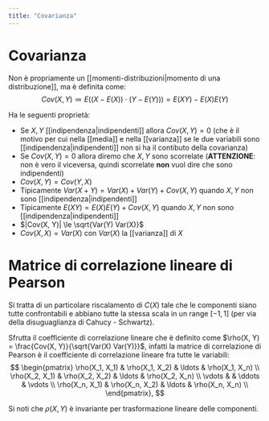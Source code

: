 ```yaml
---
title: "Covarianza"
---
```

# Covarianza
Non è propriamente un [[momenti-distribuzioni|momento di una distribuzione]], ma è  definita come:
$$
    Cov(X, Y) \coloneqq E((X - E(X)) \cdot (Y - E(Y))) = E(XY) - E(X) E(Y)
$$

Ha le seguenti proprietà:
- Se $X, Y$ [[indipendenza|indipendenti]] allora $Cov(X, Y) = 0$ (che è il motivo per cui nella [[media]] e nella [[varianza]] se le due variabili sono [[indipendenza|indipendenti]] non si ha il contibuto della covarianza)
- Se $Cov(X, Y) = 0$ allora diremo che $X, Y$ sono scorrelate (**ATTENZIONE**: non è vero il viceversa, quindi scorrelate **non** vuol dire che sono indipendenti)
- $Cov(X, Y) = Cov(Y, X)$
- Tipicamente $Var(X + Y) = Var(X) + Var(Y) + Cov(X, Y)$ quando $X, Y$ non sono [[indipendenza|indipendenti]]
- Tipicamente $E(X Y) = E(X) E(Y) + Cov(X, Y)$ quando $X, Y$ non sono [[indipendenza|indipendenti]]
- $|Cov(X, Y)| \le \sqrt{Var(Y) Var(X)}$
- $Cov(X, X) = Var(X)$ con $Var(X)$ la [[varianza]] di $X$

# Matrice di correlazione lineare di Pearson
Si tratta di un particolare riscalamento di $C(X)$ tale che le componenti siano tutte confrontabili e abbiano tutte la stessa scala in un range $[-1, 1]$ (per via della disuguaglianza di Cahucy - Schwartz).

Sfrutta il coefficiente di correlazione lineare che è definito come $\rho(X, Y) = \frac{Cov(X, Y)}{\sqrt{Var(X) Var(Y)}}$, infatti la matrice di correlazione di Pearson è il coefficiente di correlazione lineare fra tutte le variabili:
$$
\begin{pmatrix}
\rho(X_1, X_1) & \rho(X_1, X_2) & \ldots & \rho(X_1, X_n) \\
\rho(X_2, X_1) & \rho(X_2, X_2) & \ldots & \rho(X_2, X_n) \\
\vdots      &             & \ddots & \vdots      \\
\rho(X_n, X_1) & \rho(X_n, X_2) & \ldots & \rho(X_n, X_n) \\
\end{pmatrix},
$$

Si noti che $\rho(X, Y)$ è invariante per trasformazione lineare delle componenti.
